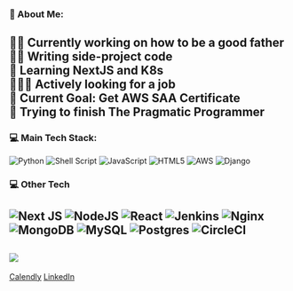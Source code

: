 ### 💫 About Me:
👨‍🍼 Currently working on how to be a good father<br>✍🏻 Writing side-project code<br>🚀 Learning NextJS and K8s<br>🧑🏻‍💻 Actively looking for a job<br>🎯 Current Goal: Get AWS SAA Certificate<br>📖 Trying to finish The Pragmatic Programmer
---
### 💻 Main Tech Stack:
![Python](https://img.shields.io/badge/python-3670A0?style=flat-square&logo=python&logoColor=ffdd54) ![Shell Script](https://img.shields.io/badge/shell_script-%23121011.svg?style=flat-square&logo=gnu-bash&logoColor=white) ![JavaScript](https://img.shields.io/badge/javascript-%23323330.svg?style=flat-square&logo=javascript&logoColor=%23F7DF1E) ![HTML5](https://img.shields.io/badge/html5-%23E34F26.svg?style=flat-square&logo=html5&logoColor=white) ![AWS](https://img.shields.io/badge/AWS-%23FF9900.svg?style=flat-square&logo=amazon-aws&logoColor=white) ![Django](https://img.shields.io/badge/django-%23092E20.svg?style=flat-square&logo=django&logoColor=white) 
### 💻 Other Tech
![Next JS](https://img.shields.io/badge/Next-black?style=flat-square&logo=next.js&logoColor=white) ![NodeJS](https://img.shields.io/badge/node.js-6DA55F?style=flat-square&logo=node.js&logoColor=white) ![React](https://img.shields.io/badge/react-%2320232a.svg?style=flat-square&logo=react&logoColor=%2361DAFB) ![Jenkins](https://img.shields.io/badge/jenkins-%232C5263.svg?style=flat-square&logo=jenkins&logoColor=white) ![Nginx](https://img.shields.io/badge/nginx-%23009639.svg?style=flat-square&logo=nginx&logoColor=white) ![MongoDB](https://img.shields.io/badge/MongoDB-%234ea94b.svg?style=flat-square&logo=mongodb&logoColor=white) ![MySQL](https://img.shields.io/badge/mysql-4479A1.svg?style=flat-square&logo=mysql&logoColor=white) ![Postgres](https://img.shields.io/badge/postgres-%23316192.svg?style=flat-square&logo=postgresql&logoColor=white) ![CircleCI](https://img.shields.io/badge/circleci-%23161616.svg?style=flat-square&logo=circleci&logoColor=white)
---
[![](https://visitcount.itsvg.in/api?id=ferdinandpolpol&icon=5&color=4)](https://visitcount.itsvg.in)
---
[Calendly](https://calendly.com/ferdinand-polpol/1hr-meet)
[LinkedIn](https://www.linkedin.com/in/ferdinand-polpol/)
